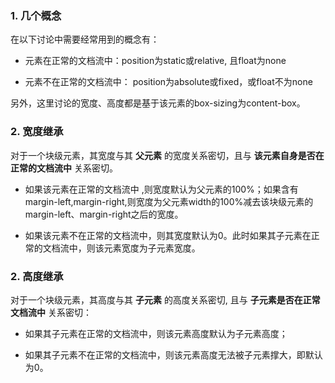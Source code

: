 ### 1. 几个概念

在以下讨论中需要经常用到的概念有：

- 元素在正常的文档流中：position为static或relative, 且float为none

- 元素不在正常的文档流中： position为absolute或fixed，或float不为none

另外，这里讨论的宽度、高度都是基于该元素的box-sizing为content-box。

### 2. 宽度继承
对于一个块级元素，其宽度与其 **父元素** 的宽度关系密切，且与 **该元素自身是否在正常的文档流中** 关系密切。

- 如果该元素在正常的文档流中 ,则宽度默认为父元素的100%；如果含有margin-left,margin-right,则宽度为父元素width的100%减去该块级元素的margin-left、margin-right之后的宽度。

- 如果该元素不在正常的文档流中，则其宽度默认为0。此时如果其子元素在正常的文档流中，则该元素宽度为子元素宽度。


### 2. 高度继承
对于一个块级元素，其高度与其 **子元素** 的高度关系密切, 且与 **子元素是否在正常文档流中** 关系密切：

- 如果其子元素在正常的文档流中，则该元素高度默认为子元素高度；

- 如果其子元素不在正常的文档流中，则该元素高度无法被子元素撑大，即默认为0。